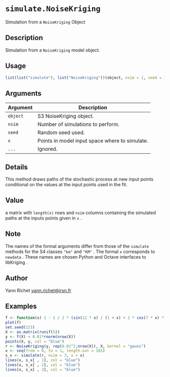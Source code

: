 # `simulate.NoiseKriging`

Simulation from a `NoiseKriging` Object


## Description

Simulation from a `NoiseKriging` model object.


## Usage

```r
list(list("simulate"), list("NoiseKriging"))(object, nsim = 1, seed = 123, x, ...)
```


## Arguments

Argument      |Description
------------- |----------------
`object`     |     S3 NoiseKriging object.
`nsim`     |     Number of simulations to perform.
`seed`     |     Random seed used.
`x`     |     Points in model input space where to simulate.
`...`     |     Ignored.


## Details

This method draws paths of the stochastic process at new input
 points conditional on the values at the input points used in the
 fit.


## Value

a matrix with `length(x)` rows and `nsim` 
 columns containing the simulated paths at the inputs points
 given in `x` .


## Note

The names of the formal arguments differ from those of the
  `simulate` methods for the S4 classes `"km"` and
  `"KM"` . The formal `x` corresponds to
  `newdata` . These names are chosen Python and
  Octave interfaces to libKriging .


## Author

Yann Richet yann.richet@irsn.fr


## Examples

```r
f <- function(x) 1 - 1 / 2 * (sin(12 * x) / (1 + x) + 2 * cos(7 * x) * x^5 + 0.7)
plot(f)
set.seed(123)
X <- as.matrix(runif(5))
y <- f(X) + 0.01*rnorm(nrow(X))
points(X, y, col = "blue")
r <- NoiseKriging(y, rep(0.01^2,nrow(X)), X, kernel = "gauss")
x <- seq(from = 0, to = 1, length.out = 101)
s_x <- simulate(r, nsim = 3, x = x)
lines(x, s_x[ , 1], col = "blue")
lines(x, s_x[ , 2], col = "blue")
lines(x, s_x[ , 3], col = "blue")
```


